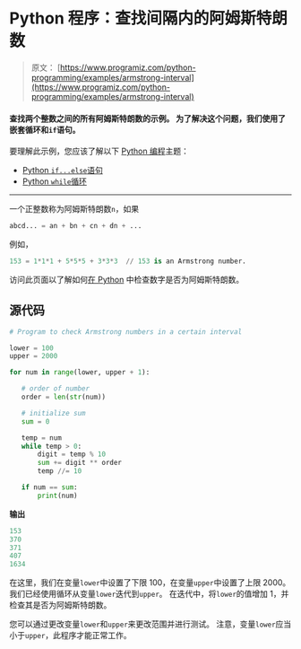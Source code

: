 # Python 程序：查找间隔内的阿姆斯特朗数

> 原文： [https://www.programiz.com/python-programming/examples/armstrong-interval](https://www.programiz.com/python-programming/examples/armstrong-interval)

#### 查找两个整数之间的所有阿姆斯特朗数的示例。 为了解决这个问题，我们使用了嵌套循环和`if`语句。

要理解此示例，您应该了解以下 [Python 编程](/python-programming "Python tutorial")主题：

*   [Python `if...else`语句](/python-programming/if-elif-else)
*   [Python `while`循环](/python-programming/while-loop)

* * *

一个正整数称为阿姆斯特朗数`n`，如果

```py
abcd... = an + bn + cn + dn + ...
```

例如，

```py
153 = 1*1*1 + 5*5*5 + 3*3*3  // 153 is an Armstrong number.

```

访问此页面以了解如何[在 Python](/python-programming/examples/armstrong-number "Python Armstrong Number") 中检查数字是否为阿姆斯特朗数。

## 源代码

```py
# Program to check Armstrong numbers in a certain interval

lower = 100
upper = 2000

for num in range(lower, upper + 1):

   # order of number
   order = len(str(num))

   # initialize sum
   sum = 0

   temp = num
   while temp > 0:
       digit = temp % 10
       sum += digit ** order
       temp //= 10

   if num == sum:
       print(num) 
```

**输出**

```py
153
370
371
407
1634 
```

在这里，我们在变量`lower`中设置了下限 100，在变量`upper`中设置了上限 2000。 我们已经使用循环从变量`lower`迭代到`upper`。 在迭代中，将`lower`的值增加 1，并检查其是否为阿姆斯特朗数。

您可以通过更改变量`lower`和`upper`来更改范围并进行测试。 注意，变量`lower`应当小于`upper`，此程序才能正常工作。